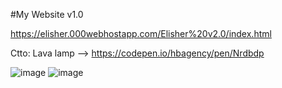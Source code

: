 #My Website v1.0

https://elisher.000webhostapp.com/Elisher%20v2.0/index.html


Ctto:
Lava lamp --> https://codepen.io/hbagency/pen/Nrdbdp

![image](https://github.com/owenlim225/Elisher-Website/assets/87555304/b017f230-af50-48ef-aa19-91699365be53)
![image](https://github.com/owenlim225/Elisher-Website/assets/87555304/374e3f4b-76d9-4f3f-9ca5-16ba170f695b)
